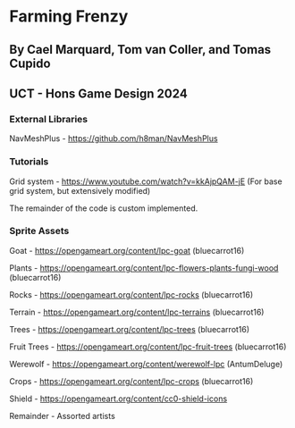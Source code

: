 # Farming Frenzy
## By Cael Marquard, Tom van Coller, and Tomas Cupido
## UCT - Hons Game Design 2024

### External Libraries
NavMeshPlus - https://github.com/h8man/NavMeshPlus
### Tutorials
Grid system - https://www.youtube.com/watch?v=kkAjpQAM-jE (For base grid system, but extensively modified)

The remainder of the code is custom implemented.

### Sprite Assets
Goat - https://opengameart.org/content/lpc-goat (bluecarrot16)

Plants - https://opengameart.org/content/lpc-flowers-plants-fungi-wood (bluecarrot16)

Rocks - https://opengameart.org/content/lpc-rocks (bluecarrot16)

Terrain - https://opengameart.org/content/lpc-terrains (bluecarrot16)

Trees - https://opengameart.org/content/lpc-trees (bluecarrot16)

Fruit Trees - https://opengameart.org/content/lpc-fruit-trees (bluecarrot16)

Werewolf - https://opengameart.org/content/werewolf-lpc (AntumDeluge)

Crops - https://opengameart.org/content/lpc-crops (bluecarrot16)

Shield - https://opengameart.org/content/cc0-shield-icons 

Remainder - Assorted artists
